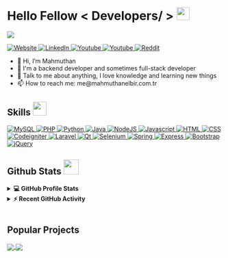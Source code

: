 <h1> Hello Fellow < Developers/ > <img src = "https://raw.githubusercontent.com/MartinHeinz/MartinHeinz/master/wave.gif" width = 30px> </h1>
<p align='center'>
</p>

<p>
  <a href="https://github.com/DenverCoder1/readme-typing-svg"><img src="https://readme-typing-svg.herokuapp.com?&font=IBM+Plex+Sans&color=abcdef&size=20&lines=Welcome+to+my+GitHub+Profile!;I'm+a+Computer+Engineer;I'm+a+Backend+Developer" /></a>
</p>

<a href="https://mahmuthanelbir.com.tr/" target="_blank">
    <img alt="Website" src="https://img.shields.io/badge/website-000000?style=for-the-badge&logo=About.me&logoColor=white">
  </a>   

   <a href="https://www.linkedin.com/in/mahmuthan-elbir-238455232/" target="_blank">
    <img alt="LinkedIn" src="https://img.shields.io/badge/LinkedIn-0077B5?style=for-the-badge&logo=linkedin&logoColor=white">
  </a>   
  
  <a href="https://www.youtube.com/c/MahmuthanElbir" target="_blank">
    <img alt="Youtube" src="https://img.shields.io/badge/YouTube-FF0000?style=for-the-badge&logo=youtube&logoColor=white">
  </a>  

  <a href="https://twitter.com/mahelbir" target="_blank">
    <img alt="Youtube" src="https://img.shields.io/badge/Twitter-1DA1F2?style=for-the-badge&logo=twitter&logoColor=white">
  </a> 
  
   <a href="https://www.reddit.com/user/mahelbir" target="_blank">
    <img alt="Reddit" src="https://img.shields.io/badge/Reddit-FF4500?style=for-the-badge&logo=reddit&logoColor=white">
  </a> 


- 👋 Hi, I’m Mahmuthan
- 💼 I'm a backend developer and sometimes full-stack developer
- 💬 Talk to me about anything, I love knowledge and learning new things
- 📫 How to reach me: &#x6d;&#x65;&#x40;&#x6d;&#x61;&#x68;&#x6d;&#x75;&#x74;&#x68;&#x61;&#x6e;&#x65;&#x6c;&#x62;&#x69;&#x72;&#x2e;&#x63;&#x6f;&#x6d;&#x2e;&#x74;&#x72;


<h2> Skills <img src = "https://media2.giphy.com/media/QssGEmpkyEOhBCb7e1/giphy.gif?cid=ecf05e47a0n3gi1bfqntqmob8g9aid1oyj2wr3ds3mg700bl&rid=giphy.gif" width = 32px> </h2>

   <a href="#" target="_blank">
    <img alt="MySQL" src="https://img.shields.io/badge/MySQL-262626?style=for-the-badge&logo=mysql&logoColor=white">
  </a>

   <a href="#" target="_blank">
    <img alt="PHP" src="https://img.shields.io/badge/PHP-777BB4?style=for-the-badge&logo=php&logoColor=white">
  </a>

   <a href="#" target="_blank">
    <img alt="Python" src="https://img.shields.io/badge/Python-3776AB?style=for-the-badge&logo=python&logoColor=white">
  </a>

<a href="#" target="_blank"> 
    <img alt="Java" src="https://img.shields.io/badge/Java-ED8B00?style=for-the-badge&logo=java&logoColor=white">
  </a>
  
  <a href="#" target="_blank">
    <img alt="NodeJS" src="https://img.shields.io/badge/Node.js-43853D?style=for-the-badge&logo=node.js&logoColor=white">
  </a>
  
   <a href="#" target="_blank">
    <img alt="Javascript" src="https://img.shields.io/badge/JavaScript-F7DF1E?style=for-the-badge&logo=javascript&logoColor=black">
  </a>
  
   <a href="#" target="_blank">
    <img alt="HTML" src="https://img.shields.io/badge/HTML-c5572d?style=for-the-badge&logo=html5&logoColor=white">
  </a>
  
   <a href="#" target="_blank">
    <img alt="CSS" src="https://img.shields.io/badge/CSS-254bdd?&style=for-the-badge&logo=css3&logoColor=white">
  </a>

   <a href="#" target="_blank">
    <img alt="Codeigniter" src="https://img.shields.io/badge/Codeigniter-f7501f?style=for-the-badge&logo=codeigniter&logoColor=white">
  </a>
  
   <a href="#" target="_blank">
    <img alt="Laravel" src="https://img.shields.io/badge/Laravel-FF2D20?style=for-the-badge&logo=laravel&logoColor=white">
  </a>
  
   <a href="#" target="_blank">
    <img alt="Qt" src="https://img.shields.io/badge/Qt-3FC74F?style=for-the-badge&logo=qt&logoColor=white">
  </a>
  
   <a href="#" target="_blank">
    <img alt="Selenium" src="https://img.shields.io/badge/Selenium-cf0a2c?style=for-the-badge&logo=Selenium&logoColor=white">
  </a>
	
  <a href="#" target="_blank">
    <img alt="Spring" src="https://img.shields.io/badge/Spring-416d1b?style=for-the-badge&logo=spring&logoColor=white">
  </a>
	
  <a href="#" target="_blank">
    <img alt="Express" src="https://img.shields.io/badge/Express-1c1c1c?style=for-the-badge&logo=express&logoColor=white">
  </a>
  
   <a href="#" target="_blank">
    <img alt="Bootstrap" src="https://img.shields.io/badge/Bootstrap-563D7C?style=for-the-badge&logo=bootstrap&logoColor=white">
  </a>
  
   <a href="#" target="_blank">
    <img alt="jQuery" src="https://img.shields.io/badge/jQuery-0769AD?style=for-the-badge&logo=jquery&logoColor=white">
  </a>


<h2> Github Stats <img src = "https://i.pinimg.com/originals/65/c4/f4/65c4f452571be1261e9c623f7da488ac.gif" width = 35px> </h2>

<details> 
  <summary><b>💻 GitHub Profile Stats</b></summary>
  <br/>
  <p align="center">
    <a href="https://github.com/anuraghazra/github-readme-stats"><img alt="Mahmuthan's Github Stats" src="https://github-readme-stats.vercel.app/api?username=mahelbir&show_icons=true&count_private=true&theme=algolia" height="192px"/></a>
<br/>
  &nbsp;
	  <img src="https://github-readme-stats.vercel.app/api/top-langs?username=mahelbir&show_icons=true&locale=en&layout=compact&theme=algolia" alt="mahelbir" height="192px"/>
  <br/>
  </p>
</details>


<details>
  <summary><b>⚡ Recent GitHub Activity</b></summary>
  <br/>
   <a href="https://github.com/mahelbir"><img alt="Mahmuthan's Activity Graph" src="https://activity-graph.herokuapp.com/graph?username=mahelbir&custom_title=Mahmuthan's%20Contribution%20Graph&theme=react-dark" /></a>
  <br/>

</details>

<br/>

## Popular Projects

<a href="https://github.com/mahelbir/etempmail">
  <img align="center" src="https://github-readme-stats.vercel.app/api/pin/?username=mahelbir&repo=etempmail&theme=dark" />
</a>  
<a href="https://github.com/mahelbir/mclient">
  <img align="center" src="https://github-readme-stats.vercel.app/api/pin/?username=mahelbir&repo=mclient&theme=dark" />
</a>  
